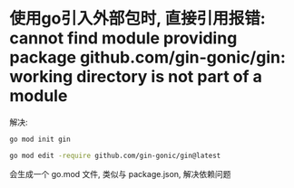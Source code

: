 # 使用go引入外部包时, 直接引用报错: cannot find module providing package github.com/gin-gonic/gin: working directory is not part of a module

解决:

```bash
go mod init gin

go mod edit -require github.com/gin-gonic/gin@latest
```

会生成一个 go.mod 文件, 类似与 package.json, 解决依赖问题
